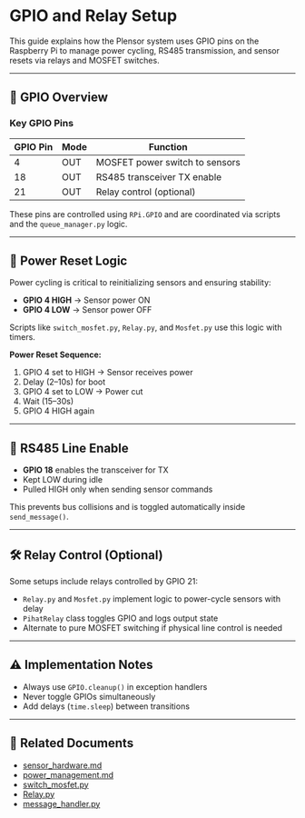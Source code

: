 # GPIO and Relay Setup

This guide explains how the Plensor system uses GPIO pins on the Raspberry Pi to manage power cycling, RS485 transmission, and sensor resets via relays and MOSFET switches.

---

## 🧩 GPIO Overview

### Key GPIO Pins

| GPIO Pin | Mode | Function                       |
|----------|------|--------------------------------|
| 4        | OUT  | MOSFET power switch to sensors |
| 18       | OUT  | RS485 transceiver TX enable    |
| 21       | OUT  | Relay control (optional)       |

These pins are controlled using `RPi.GPIO` and are coordinated via scripts and the `queue_manager.py` logic.

---

## 🔁 Power Reset Logic

Power cycling is critical to reinitializing sensors and ensuring stability:

- **GPIO 4 HIGH** → Sensor power ON
- **GPIO 4 LOW**  → Sensor power OFF

Scripts like `switch_mosfet.py`, `Relay.py`, and `Mosfet.py` use this logic with timers.

**Power Reset Sequence:**
1. GPIO 4 set to HIGH → Sensor receives power
2. Delay (2–10s) for boot
3. GPIO 4 set to LOW → Power cut
4. Wait (15–30s)
5. GPIO 4 HIGH again

---

## 🔄 RS485 Line Enable

- **GPIO 18** enables the transceiver for TX
- Kept LOW during idle
- Pulled HIGH only when sending sensor commands

This prevents bus collisions and is toggled automatically inside `send_message()`.

---

## 🛠 Relay Control (Optional)

Some setups include relays controlled by GPIO 21:

- `Relay.py` and `Mosfet.py` implement logic to power-cycle sensors with delay
- `PihatRelay` class toggles GPIO and logs output state
- Alternate to pure MOSFET switching if physical line control is needed

---

## ⚠️ Implementation Notes

- Always use `GPIO.cleanup()` in exception handlers
- Never toggle GPIOs simultaneously
- Add delays (`time.sleep`) between transitions

---

## 🔗 Related Documents

- [sensor_hardware.md](sensor_hardware.md)
- [power_management.md](power_management.md)
- [switch_mosfet.py](../code/setup-plensor/switch_mosfet.py)
- [Relay.py](../code/setup-plensor/Relay.py)
- [message_handler.py](../code/measure-plensor/artifact/message_handler.py)
